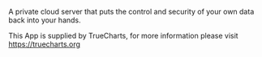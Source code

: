 
A private cloud server that puts the control and security of your own data back into your hands.

This App is supplied by TrueCharts, for more information please visit https://truecharts.org

